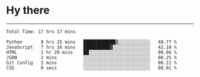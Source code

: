# Hy there

---
<!--START_SECTION:waka-->

```text
Total Time: 17 hrs 17 mins

Python       8 hrs 25 mins   ████████████▒░░░░░░░░░░░░   48.77 %
JavaScript   7 hrs 16 mins   ██████████▓░░░░░░░░░░░░░░   42.10 %
HTML         1 hr 29 mins    ██░░░░░░░░░░░░░░░░░░░░░░░   08.66 %
JSON         2 mins          ░░░░░░░░░░░░░░░░░░░░░░░░░   00.25 %
Git Config   2 mins          ░░░░░░░░░░░░░░░░░░░░░░░░░   00.21 %
CSS          0 secs          ░░░░░░░░░░░░░░░░░░░░░░░░░   00.01 %
```

<!--END_SECTION:waka-->
